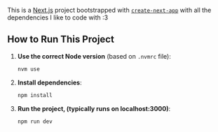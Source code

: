 This is a [Next.js](https://nextjs.org) project bootstrapped with [`create-next-app`](https://nextjs.org/docs/app/api-reference/cli/create-next-app) with all the dependencies I like to code with :3

## How to Run This Project

1. **Use the correct Node version** (based on `.nvmrc` file):

   ```bash
   nvm use
   ```

2. **Install dependencies**:

   ```bash
   npm install
   ```

3. **Run the project, (typically runs on localhost:3000)**:
   ```bash
   npm run dev
   ```
